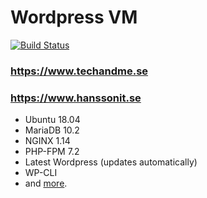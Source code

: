 # Wordpress VM
[![Build Status](https://travis-ci.org/techandme/wordpress-vm.svg?branch=master)](https://travis-ci.org/techandme/wordpress-vm)

### https://www.techandme.se
### https://www.hanssonit.se

- Ubuntu 18.04
- MariaDB 10.2
- NGINX 1.14
- PHP-FPM 7.2
- Latest Wordpress (updates automatically)
- WP-CLI
- and [more](https://docs.hanssonit.se/s/W6fMouPiqQz3_Mog/virtual-machines-vm/d/W7jL1OPiqQz3_MtV/wordpress-vm-machine-configuration).
